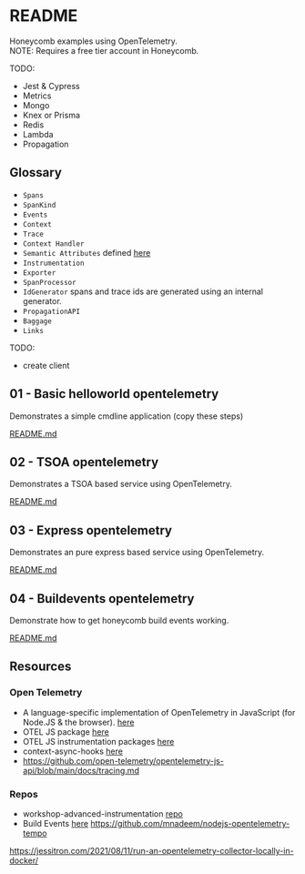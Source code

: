 # README

Honeycomb examples using OpenTelemetry.  
NOTE: Requires a free tier account in Honeycomb.  

TODO:

* Jest & Cypress
* Metrics
* Mongo
* Knex or Prisma
* Redis
* Lambda
* Propagation

## Glossary

* `Spans`
* `SpanKind`
* `Events`
* `Context`
* `Trace`
* `Context Handler`
* `Semantic Attributes` defined [here](https://github.com/open-telemetry/opentelemetry-specification/blob/main/specification/resource/semantic_conventions/README.md)
* `Instrumentation`
* `Exporter` 
* `SpanProcessor`
* `IdGenerator` spans and trace ids are generated using an internal generator.
* `PropagationAPI`
* `Baggage`
* `Links`

TODO:

* create client

## 01 - Basic helloworld opentelemetry

Demonstrates a simple cmdline application (copy these steps)  

[README.md](./01_helloworld_typescript_opentelemetry/README.md)  

## 02 - TSOA opentelemetry

Demonstrates a TSOA based service using OpenTelemetry.  

[README.md](./02_simple_tsoa_opentelemetry/README.md)  

## 03 - Express opentelemetry

Demonstrates an pure express based service using OpenTelemetry.  

[README.md](./03_simple_express/README.md)  

## 04 - Buildevents opentelemetry

Demonstrate how to get honeycomb build events working.  

[README.md](./04_buildevents/README.md)  

## Resources

### Open Telemetry

* A language-specific implementation of OpenTelemetry in JavaScript (for Node.JS & the browser). [here](https://opentelemetry.io/docs/instrumentation/js/)
* OTEL JS package [here](https://github.com/open-telemetry/opentelemetry-js)
* OTEL JS instrumentation packages [here](https://github.com/open-telemetry/opentelemetry-js-contrib)
* context-async-hooks [here](https://www.npmjs.com/package/@opentelemetry/context-async-hooks)
* https://github.com/open-telemetry/opentelemetry-js-api/blob/main/docs/tracing.md

### Repos

* workshop-advanced-instrumentation [repo](https://github.com/honeycombio/workshop-advanced-instrumentation)
* Build Events [here](https://github.com/honeycombio/buildevents)
https://github.com/mnadeem/nodejs-opentelemetry-tempo


https://jessitron.com/2021/08/11/run-an-opentelemetry-collector-locally-in-docker/
